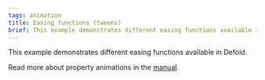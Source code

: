 ```yaml
---
tags: animation
title: Easing functions (tweens)
brief: This example demonstrates different easing functions available in Defold.
---
```


This example demonstrates different easing functions available in Defold.

Read more about property animations in the [manual](https://defold.com/manuals/property-animation/).